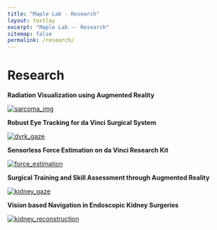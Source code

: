 ```yaml
---
title: "Maple Lab - Research"
layout: textlay
excerpt: "Maple Lab -- Research"
sitemap: false
permalink: /research/
---
```


# Research
**Radiation Visualization using Augmented Reality** 

<p>
  <a href="{{ site.url }}{{ site.baseurl }}/research/sarcoma" title="Sarcoma">
    <img src="{{ site.url }}{{ site.baseurl }}/images/researchpic/sarcoma.png" alt="sarcoma_img" />
  </a>
</p>

**Robust Eye Tracking for da Vinci Surgical System**

<p>
  <a href="{{ site.url }}{{ site.baseurl }}/research/dvrk_gaze" title="dvrk_gaze">
    <img src="{{ site.url }}{{ site.baseurl }}/images/researchpic/dvrk_gaze.png" alt="dvrk_gaze" />
  </a>
</p>

**Sensorless Force Estimation on da Vinci Research Kit**

<p>
  <a href="{{ site.url }}{{ site.baseurl }}/research/force_estimation" title="force_estimation">
    <img src="{{ site.url }}{{ site.baseurl }}/images/researchpic/force_estimation.jpg" alt="force_estimation" />
  </a>
</p>

**Surgical Training and Skill Assessment through Augmented Reality**

<p>
  <a href="{{ site.url }}{{ site.baseurl }}/research/kidney_gaze" title="kidney_gaze">
    <img src="{{ site.url }}{{ site.baseurl }}/images/researchpic/kidney_gaze.png" alt="kidney_gaze" />
  </a>
</p>

**Vision based Navigation in Endoscopic Kidney Surgeries**

<p>
  <a href="{{ site.url }}{{ site.baseurl }}/research/kidney_reconstruction" title="kidney_reconstruction">
    <img src="{{ site.url }}{{ site.baseurl }}/images/researchpic/kidney_reco.png" alt="kidney_reconstruction" />
  </a>
</p>

<!-- **Radiation Visualization using Augmented Reality** 

[![homepage][1]][2]

[1]:  {{ site.url }}{{ site.baseurl }}/images/researchpic/sarcoma.png
[2]:  {{ site.url }}{{ site.baseurl }}/research_projs/sarcoma

**Robust Eye Tracking for da Vinci Surgical System**

[![homepage][1]][2]

[1]:  {{ site.url }}{{ site.baseurl }}/images/researchpic/dvrk_gaze.png
[2]:  {{ site.url }}{{ site.baseurl }}/research_projs/dvrk_gaze

**Sensorless Force Estimation on da Vinci Research Kit**

[![homepage][1]][2]

[1]:  {{ site.url }}{{ site.baseurl }}/images/researchpic/force_estimation.png
[2]:  {{ site.url }}{{ site.baseurl }}/research_projs/force_estimation

**Surgical Training and Skill Assessment through Augmented Reality**
[![homepage][1]][2]

[1]:  {{ site.url }}{{ site.baseurl }}/images/researchpic/kidney_gaze.png
[2]:  {{ site.url }}{{ site.baseurl }}/research/kidney_gaze

**Vision based Navigation in Endoscopic Kidney Surgeries**
[![homepage][1]][2]

[1]:  {{ site.url }}{{ site.baseurl }}/images/researchpic/kidney_reco.png
[2]:  {{ site.url }}{{ site.baseurl }}/research_projs/kidney_reconstruction -->